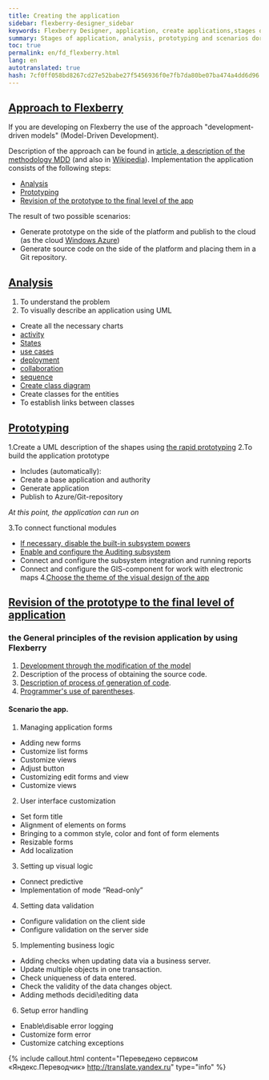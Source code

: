 ```yaml
--- 
title: Creating the application 
sidebar: flexberry-designer_sidebar 
keywords: Flexberry Designer, application, create applications,stages of application, analysis, protop, prototyping, modulii, scripts, customize 
summary: Stages of application, analysis, prototyping and scenarios dorabotki application 
toc: true 
permalink: en/fd_flexberry.html 
lang: en 
autotranslated: true 
hash: 7cf0ff058bd8267cd27e52babe27f5456936f0e7fb7da80be07ba474a4dd6d96 
--- 
```


## [Approach to Flexberry](fd_model-driven-architecture.html) 

If you are developing on Flexberry the use of the approach "development-driven models" (Model-Driven Development). 

Description of the approach can be found in [article, a description of the methodology MDD](fd_model-driven-architecture.html) (and also in [Wikipedia](http://ru.wikipedia.org/wiki/Model_Driven_Architecture)). 
Implementation the application consists of the following steps: 

* [Analysis](fd_analys.html) 
* [Prototyping](fd_using-quick-prototyping.html) 
* [Revision of the prototype to the final level of the app](fd_development.html) 

The result of two possible scenarios: 

* Generate prototype on the side of the platform and publish to the cloud (as the cloud [Windows Azure](http://www.windowsazure.com)) 
* Generate source code on the side of the platform and placing them in a Git repository. 

## [Analysis](fd_analys.html) 

1. To understand the problem 
2. To visually describe an application using UML 
* Create all the necessary charts 
* [activity](fd_activity-diagram.html) 
* [States](fd_statechart-diagram.html) 
* [use cases](fd_use-case-diagram.html) 
* [deployment](fd_deployment-diagram.html) 
* [collaboration](fd_collaboration-diagram.html) 
* [sequence](fd_sequence-diagram.html) 
* [Create class diagram](fd_editing-diagram.html) 
* Create classes for the entities 
* To establish links between classes 

## [Prototyping](fd_prototype-creation.html) 

1.Create a UML description of the shapes using [the rapid prototyping](fd_prototype-creation.html) 
2.To build the application prototype 
* Includes (automatically): 
* Create a base application and authority 
* Generate application 
* Publish to Azure/Git-repository 

*At this point, the application can run on* 

3.To connect functional modules 
* [If necessary, disable the built-in subsystem powers](efs_secutity.html) 
* [Enable and configure the Auditing subsystem](efs_audit.html) 
* Connect and configure the subsystem integration and running reports 
* Connect and configure the GIS-component for work with electronic maps 
4.[Choose the theme of the visual design of the app](fa_choose-theme.html) 

## [Revision of the prototype to the final level of application](fd_application-development.html) 

### the General principles of the revision application by using Flexberry 

1. [Development through the modification of the model](fd_code-generation.html) 
2. Description of the process of obtaining the source code. 
3. [Description of process of generation of code](fd_code-generation.html). 
4. [Programmer's use of parentheses](fo_programmer-brackets.html). 

#### Scenario the app. 

1. Managing application forms 
* Adding new forms 
* Customize list forms 
* Customize views 
* Adjust button 
* Customizing edit forms and view 
* Customize views 
2. User interface customization 
* Set form title 
* Alignment of elements on forms 
* Bringing to a common style, color and font of form elements 
* Resizable forms 
* Add localization 
3. Setting up visual logic 
* Connect predictive 
* Implementation of mode “Read-only” 
4. Setting data validation 
* Configure validation on the client side 
* Configure validation on the server side 
5. Implementing business logic 
* Adding checks when updating data via a business server. 
* Update multiple objects in one transaction. 
* Check uniqueness of data entered. 
* Check the validity of the data changes object. 
* Adding methods decidi\editing data 
6. Setup error handling 
* Enable\disable error logging 
* Customize form error 
* Customize catching exceptions 





{% include callout.html content="Переведено сервисом «Яндекс.Переводчик» <http://translate.yandex.ru>" type="info" %}